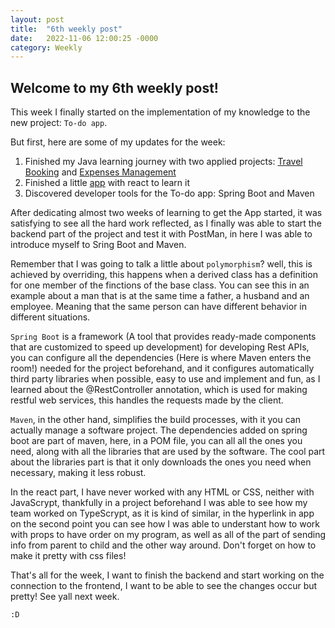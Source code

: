 ```yaml
---
layout: post
title:  "6th weekly post"
date:   2022-11-06 12:00:25 -0000
category: Weekly
---
```

## Welcome to my 6th weekly post!

This week I finally started on the implementation of my knowledge to the new project: `To-do app`.

But first, here are some of my updates for the week:

1. Finished my Java learning journey with two applied projects: [Travel Booking][travel-book] and [Expenses Management][exp-man]
2. Finished a little [app][react-app] with react to learn it
3. Discovered developer tools for the To-do app: Spring Boot and Maven

After dedicating almost two weeks of learning to get the App started, it was satisfying to see all the hard work reflected, as I finally was able to start the backend part of the project and test it with PostMan, in here I was able to introduce myself to Sring Boot and Maven.

Remember that I was going to talk a little about `polymorphism`? well, this is achieved by overriding, this happens when a derived class has a definition for one member of the finctions of the base class. You can see this in an example about a man that is at the same time a father, a husband and an employee. Meaning that the same person can have different behavior in different situations.

`Spring Boot` is a framework (A tool that provides ready-made components that are customized to speed up development) for developing Rest APIs, you can configure all the dependencies (Here is where Maven enters the room!) needed for the project beforehand, and it configures automatically third party libraries when possible, easy to use and implement and fun, as I learned about the @RestController annotation, which is used for making restful web services, this handles the requests made by the client.

`Maven`, in the other hand, simplifies the build processes, with it you can actually manage a software project. The dependencies added on spring boot are part of maven, here, in a POM file, you can all all the ones you need, along with all the libraries that are used by the software. The cool part about the libraries part is that it only downloads the ones you need when necessary, making it less robust.

In the react part, I have never worked with any HTML or CSS, neither with JavaScrypt, thankfully in a project beforehand I was able to see how my team worked on TypeScrypt, as it is kind of similar, in the hyperlink in app on the second point you can see how I was able to understant how to work with props to have order on my program, as well as all of the part of sending info from parent to child and the other way around. Don't forget on how to make it pretty with css files!

That's all for the week, I want to finish the backend and start working on the connection to the frontend, I want to be able to see the changes occur but pretty! See yall next week.

`:D`

[react-app]: https://github.com/TheClerici/expense-list
[travel-book]: https://github.com/TheClerici/TravelBooking
[exp-man]: https://github.com/TheClerici/EmployeeExpensesManagement